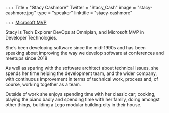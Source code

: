 +++
Title = "Stacy Cashmore"
Twitter = "Stacy_Cash"
image = "stacy-cashmore.jpg"
type = "speaker"
linktitle = "stacy-cashmore"

+++
[Microsoft MVP](https://mvp.microsoft.com/en-us/PublicProfile/5003925?fullName=Stacy%20%20Cashmore)

Stacy is Tech Explorer DevOps at Omniplan, and Microsoft MVP in Developer Technologies.

She’s been developing software since the mid-1990s and has been speaking about improving the way we develop software at conferences and meetups since 2018

As well as sparing with the software architect about technical issues, she spends her time helping the development team, and the wider company, with continuous improvement in terms of technical work, process and, of course, working together as a team.

Outside of work she enjoys spending time with her classic car, cooking, playing the piano badly and spending time with her family, doing amongst other things, building a Lego modular building city in their house.
